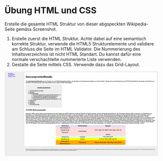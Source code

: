 # Übung HTML und CSS
Erstelle die gesamte HTML Struktur von dieser abgspeckten Wikipedia-Seite gemäss Screenshot.

1. Erstelle zuerst die HTML Struktur. Achte dabei auf eine semantisch korrekte Struktur, verwende die HTML5 Strukturelemente und validiere am Schluss die Seite im HTML Validator.
   Die Nummerierung des Inhaltsverzeichnis ist nicht HTML Standart. Du kannst dafür eine normale verschachtelte nummerierte Liste verwenden.
2. Gestalte die Seite mittels CSS. Verwende dazu das Grid-Layout.

![img.png](Internetprotokollfamilie.png)